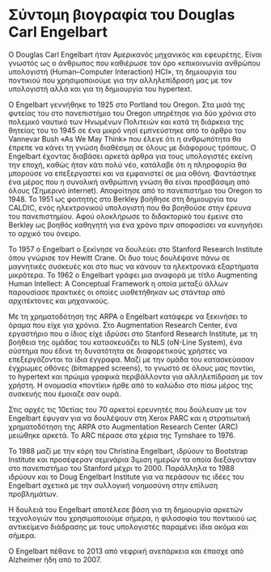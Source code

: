 # Σύντομη βιογραφία του Douglas Carl Engelbart
Ο Douglas Carl Engelbart ήταν Αμερικανός μηχανικός και εφευρέτης. Είναι γνωστός ως o άνθρωπος που καθιέρωσε τον όρο «επικοινωνία ανθρώπου υπολογιστή (Human–Computer Interaction) HCI», τη δημιουργία του ποντικιού που χρησιμοποιούμε για την αλληλεπίδρασή μας με τον υπολογιστή αλλά και για τη δημιουργία του hypertext.

O Engelbart γεννήθηκε το 1925 στο Portland του Oregon. Στα μισά της φυτείας του στο πανεπιστήμιο του Oregon  υπηρέτησε για δύο χρόνια στο πολεμικό ναυτικό των Ηνωμένων Πολιτειών και κατά τη διάρκεια της θητείας του το 1945  σε ένα μικρό νησί εμπνεύστηκε από το άρθρο του Vannevar Bush «As We May Think» που έλεγε ότι η ανθρωπότητα θα έπρεπε να κάνει τη γνώση διαθέσιμη σε όλους με διάφορους τρόπους. Ο Engelbart έχοντας διαβάσει αρκετά άρθρα για τους υπολογιστές εκείνη την εποχή, καθώς ήταν κάτι πολύ νέο, κατάλαβε ότι η πληροφορία θα μπορούσε να επεξεργαστεί και να εμφανιστεί σε μια οθόνη. Φαντάστηκε ένα μέρος που η συνολική ανθρώπινη γνώση θα είναι προσβάσιμη από όλους (Σημερινό internet). Αποφοίτησε από το πανεπιστήμιο του Oregon το 1948. Το 1951 ως φοιτητής στο Berkley βοήθησε στη δημιουργία του CALDIC, ενός ηλεκτρονικού υπολογιστή που θα βοηθούσε στην έρευνα του πανεπιστημίου. Αφού ολοκλήρωσε το διδακτορικό του έμεινε στο Berkley ως βοηθός καθηγητή για ένα χρόνο πριν αποφασίσει να κυνηγήσει το αρχικό του όνειρο.

Το 1957 o Engelbart o ξεκίνησε να δουλεύει στο Stanford Research Institute όπου γνώρισε τον Hewitt Crane. Οι δυο τους δουλέψανε πάνω σε μαγνητικές συσκευές και στο πως να κάνουν τα ηλεκτρονικά εξαρτήματα μικρότερα. Το 1962 o Engelbart γράφει μια αναφορά με τίτλο Augmenting Human Intellect: A Conceptual Framework η οποία μεταξύ άλλων παρουσίασε πρακτικές οι οποίες υιοθετήθηκαν ως στάνταρ από αρχιτέκτονες και μηχανικούς. 

Με τη χρηματοδότηση της ARPA o  Engelbart κατάφερε να ξεκινήσει το όραμα που είχε για χρόνια. Στο Augmentation Research Center, ένα εργαστήριο που ο ίδιος είχε ιδρύσει στο Stanford Research Institute, με τη βοήθεια της ομάδας του κατασκευάζει το NLS (oN-Line System), ένα σύστημα που έδινε τη δυνατότητα σε διαφορετικούς χρήστες να επεξεργάζονται τα ίδια έγγραφα. Μαζί με την ομάδα του κατασκεύασαν έγχρωμες οθόνες (bitmapped screens), το γνωστό σε όλους μας ποντίκι, το hypertext και πρώιμα γραφικά περιβάλλοντα για αλληλεπίδραση με τον χρήστη. Η ονομασία «ποντίκι» ήρθε από το καλώδιο στο πίσω μέρος της συσκευής που έμοιαζε σαν ουρά.

Στις αρχές τις 10ετίας του 70 αρκετοί ερευνητές που δούλευαν με τον Engelbart έφυγαν για να δουλέψουν στη Xerox PARC και η στρατιωτική χρηματοδότηση της ARPA στο Augmentation Research Center (ARC) μειώθηκε αρκετά. Το ARC πέρασε στα χέρια της Tymshare το 1976.

To 1988 μαζί με την κόρη του Christina Engelbart, ιδρύουν το Bootstrap Institute και προσέφεραν σεμινάρια 3ιμιση ημερών τα οποία διεξάγονταν στο πανεπιστήμιο του Stanford μέχρι το 2000. Παράλληλα το 1988 ιδρύουν και το Doug Engelbart Institute για να περάσουν τις ιδέες του Engelbart σχετικά με την συλλογική νοημοσύνη στην επίλυση προβλημάτων.

Η δουλειά του Engelbart αποτέλεσε βάση για τη δημιουργία αρκετών τεχνολογιών που χρησιμοποιούμε σήμερα, η φιλοσοφία του ποντικιού ως αντικείμενο διάδρασης με τους υπολογιστές παραμένει ίδια ακόμα και σήμερα.

O Engelbart πέθανε το 2013 από νεφρική ανεπάρκεια και έπασχε από Alzheimer ήδη από το 2007. 
